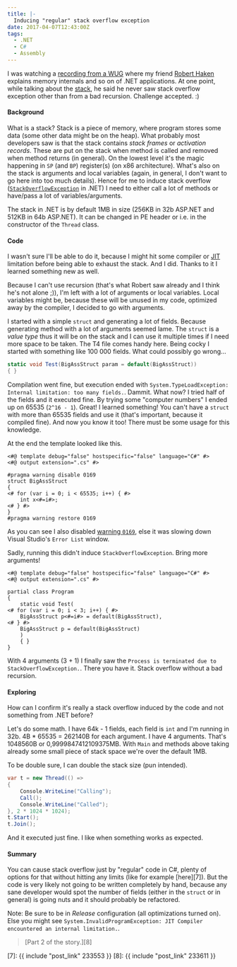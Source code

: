 ```yaml
---
title: |-
  Inducing "regular" stack overflow exception
date: 2017-04-07T12:43:00Z
tags:
  - .NET
  - C#
  - Assembly
---
```

I was watching a [recording from a WUG][1] where my friend [Robert Haken][2] explains memory internals and so on of .NET applications. At one point, while talking about the [stack][3], he said he never saw stack overflow exception other than from a bad recursion. Challenge accepted. :)

<!-- excerpt -->

#### Background

What is a stack? Stack is a piece of memory, where program stores some data (some other data might be on the heap). What probably most developers saw is that the stack contains _stack frames_ or _activation records_. These are put on the stack when method is called and removed when method returns (in general). On the lowest level it's the magic happening in `SP` (and `BP`) register(s) (on x86 architecture). What's also on the stack is arguments and local variables (again, in general, I don't want to go here into too much details). Hence for me to induce stack overflow ([`StackOverflowException`][4] in .NET) I need to either call a lot of methods or have/pass a lot of variables/arguments.

The stack in .NET is by default 1MB in size (256KB in 32b ASP.NET and 512KB in 64b ASP.NET). It can be changed in PE header or i.e. in the constructor of the `Thread` class.

#### Code

I wasn't sure I'll be able to do it, because I might hit some compiler or [JIT][5] limitation before being able to exhaust the stack. And I did. Thanks to it I learned something new as well.

Because I can't use recursion (that's what Robert saw already and I think he's not alone ;)), I'm left with a lot of arguments or local variables. Local variables might be, because these will be unused in my code, optimized away by the compiler, I decided to go with arguments.

I started with a simple `struct` and generating a lot of fields. Because generating method with a lot of arguments seemed lame. The `struct` is a _value type_ thus it will be on the stack and I can use it multiple times if I need more space to be taken. The T4 file comes handy here. Being cocky I started with something like 100 000 fields. What could possibly go wrong...

```csharp
static void Test(BigAssStruct param = default(BigAssStruct))
{ }
```

Compilation went fine, but execution ended with `System.TypeLoadException: Internal limitation: too many fields.`. Dammit. What now? I tried half of the fields and it executed fine. By trying some "computer numbers" I ended up on 65535 (`2^16 - 1`). Great! I learned something! You can't have a `struct` with more than 65535 fields and use it (that's important, because it compiled fine). And now you know it too! There must be some usage for this knowledge.

At the end the template looked like this.

```text
<#@ template debug="false" hostspecific="false" language="C#" #>
<#@ output extension=".cs" #>

#pragma warning disable 0169
struct BigAssStruct
{
<# for (var i = 0; i < 65535; i++) { #>
    int x<#=i#>;
<# } #>
}
#pragma warning restore 0169
```

As you can see I also disabled [warning `0169`][6], else it was slowing down Visual Studio's `Error List` window.

Sadly, running this didn't induce `StackOverflowException`. Bring more arguments!

```text
<#@ template debug="false" hostspecific="false" language="C#" #>
<#@ output extension=".cs" #>

partial class Program
{
    static void Test(
<# for (var i = 0; i < 3; i++) { #>
    BigAssStruct p<#=i#> = default(BigAssStruct),
<# } #>
    BigAssStruct p = default(BigAssStruct)
    )
    { }
}
```

With 4 arguments (3 + 1) I finally saw the `Process is terminated due to StackOverflowException.`. There you have it. Stack overflow without a bad recursion.

#### Exploring

How can I confirm it's really a stack overflow induced by the code and not something from .NET before?

Let's do some math. I have 64k - 1 fields, each field is `int` and I'm running in 32b. 4B * 65535 = 262140B for each argument. I have 4 arguments. That's 1048560B or 0,9999847412109375MB. With `Main` and methods above taking already some small piece of stack space we're over the default 1MB.

To be double sure, I can double the stack size (pun intended).

```csharp
var t = new Thread(() =>
{
    Console.WriteLine("Calling");
    Call();
    Console.WriteLine("Called");
}, 2 * 1024 * 1024);
t.Start();
t.Join();
```

And it executed just fine. I like when something works as expected.

#### Summary

You can cause stack overflow just by "regular" code in C#, plenty of options for that without hitting any limits (like for example [here][7]). But the code is very likely not going to be written completely by hand, because any sane developer would spot the number of fields (either in the `struct` or in general) is going nuts and it should probably be refactored.

Note: Be sure to be in _Release_ configuration (all optimizations turned on). Else you might see `System.InvalidProgramException: JIT Compiler encountered an internal limitation.`.

> [Part 2 of the story.][8]

[1]: https://www.wug.cz/zaznamy/322--NET-Memory-Internals-WinDbg
[2]: https://knowledge-base.havit.cz/author/roberthaken/
[3]: https://en.wikipedia.org/wiki/Call_stack
[4]: https://msdn.microsoft.com/en-us/library/system.stackoverflowexception%28v=vs.110%29.aspx
[5]: https://en.wikipedia.org/wiki/Just-in-time_compilation
[6]: https://msdn.microsoft.com/en-us/library/x7sk421w.aspx
[7]: {{ include "post_link" 233553 }}
[8]: {{ include "post_link" 233611 }}
